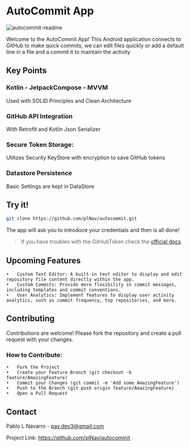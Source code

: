 # AutoCommit App


![autocommit-readme](https://github.com/user-attachments/assets/0e817d8c-968a-4030-946e-45588797b741)


Welcome to the AutoCommit App! This Android application connects to GitHub to make quick commits, we can edit files quickly or add a default line in a file and a commit it to maintain the activity

## Key Points

### **Kotlin - JetpackCompose - MVVM**
Used with SOLID Principles and Clean Architecture
### **GitHub API Integration**
With Retrofit and Kotlin Json Serializer
### **Secure Token Storage**: 
Utilizes Security KeyStore with encryption to save GitHub tokens
### **Datastore Persistence**
Basic Settings are kept in DataStore


## Try it!
   ```bash
   git clone https://github.com/plNav/autocommit.git
   ```

   The app will ask you to introduce your credentials and then is all done!

   > If you have troubles with the GitHubToken check the [official docs](https://docs.github.com/en/authentication/keeping-your-account-and-data-secure/managing-your-personal-access-tokens)

## Upcoming Features

	•	Custom Text Editor: A built-in text editor to display and edit repository file content directly within the app.
	•	Custom Commits: Provide more flexibility in commit messages, including templates and commit conventions.
	•	User Analytics: Implement features to display user activity analytics, such as commit frequency, top repositories, and more.

## Contributing

Contributions are welcome! Please fork the repository and create a pull request with your changes.

### How to Contribute:

	•	Fork the Project
	•	Create your Feature Branch (git checkout -b feature/AmazingFeature)
	•	Commit your Changes (git commit -m 'Add some AmazingFeature')
	•	Push to the Branch (git push origin feature/AmazingFeature)
	•	Open a Pull Request

## Contact

Pablo L Navarro - pav.dev3@gmail.com

Project Link: https://github.com/plNav/autocommit







 
